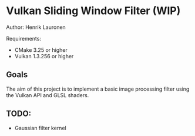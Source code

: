 # Vulkan Sliding Window Filter (WIP)

Author: Henrik Lauronen

Requirements:
- CMake 3.25 or higher
- Vulkan 1.3.256 or higher

## Goals

The aim of this project is to implement a basic image processing filter using the Vulkan API and GLSL shaders.

## TODO:
- Gaussian filter kernel
